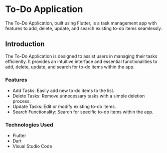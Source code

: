 
# To-Do Application
  The To-Do Application, built using Flutter, is a task management app with features to add, delete, update, and search existing to-do items seamlessly.

## Introduction
The To-Do Application is designed to assist users in managing their tasks efficiently. It provides an intuitive interface and essential functionalities to add, delete, update, and search for to-do items within the app.

### Features
- Add Tasks: Easily add new to-do items to the list.
- Delete Tasks: Remove unnecessary tasks with a simple deletion process.
- Update Tasks: Edit or modify existing to-do items.
- Search Functionality: Search for specific to-do items within the app.

### Technologies Used
- Flutter
- Dart
- Visual Studio Code
